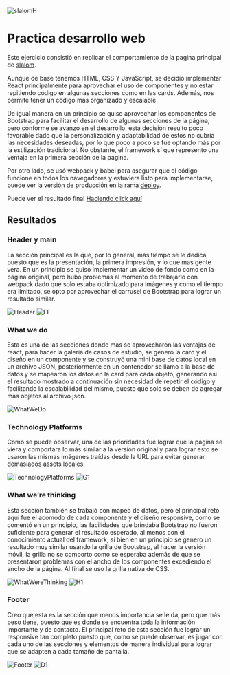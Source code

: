 ![slalomH](https://user-images.githubusercontent.com/89102805/176746232-febdca81-432c-4b43-99fe-bbd132b8797f.png)

# Practica desarrollo web
Este ejercicio consistió en replicar el comportamiento de la pagina principal de [slalom]( https://www.slalom.com/).

Aunque de base tenemos HTML, CSS Y JavaScript, se decidió implementar React principalmente para aprovechar el uso de componentes y no estar repitiendo código en algunas secciones como en las cards. Además, nos permite tener un código más organizado y escalable.

De igual manera en un principio se quiso aprovechar los componentes de Bootstrap para facilitar el desarrollo de algunas secciones de la página, pero conforme se avanzo en el desarrollo, esta decisión resulto poco favorable dado que la personalización y adaptabilidad de estos no cubría las necesidades deseadas, por lo que poco a poco se fue optando más por la estilización tradicional. No obstante, el framework sí que represento una ventaja en la primera sección de la página.

Por otro lado, se usó webpack y babel para asegurar que el código funcione en todos los navegadores y estuviera listo para implementarse, puede ver la versión de producción en la rama [deploy]( https://github.com/Elchicogamer117/slalomChallenge/tree/deploy).

Puede ver el resultado final [Haciendo click aquí](https://elchicogamer117.github.io/slalomChallenge/)

## Resultados

### Header y main

La sección principal es la que, por lo general, más tiempo se le dedica, puesto que es la presentación, la primera impresión, y lo que mas gente vera. En un principio se quiso implementar un video de fondo como en la página original, pero hubo problemas al momento de trabajarlo con webpack dado que solo estaba optimizado para imágenes y como el tiempo era limitado, se opto por aprovechar el carrusel de Bootstrap para lograr un resultado similar.

![Header](https://user-images.githubusercontent.com/89102805/176747277-5e70526b-d735-4db7-ba3d-8696c863c775.gif)
![FF](https://user-images.githubusercontent.com/89102805/176754710-de0ef9d4-0b0a-427e-bc43-7d073c0ffba3.gif)

### What we do
Esta es una de las secciones donde mas se aprovecharon las ventajas de react, para hacer la galería de casos de estudio, se generó la card y el diseño en un componente y se construyó una mini base de datos local en un archivo JSON, posteriormente en un contenedor se llamo a la base de datos y se mapearon los datos en la card para cada objeto, generando así el resultado mostrado a continuación sin necesidad de repetir el código y facilitando la escalabilidad del mismo, puesto que solo se deben de agregar mas objetos al archivo json.

![WhatWeDo](https://user-images.githubusercontent.com/89102805/176747622-accd570c-5ea9-4664-99fe-2473345eea8b.gif)

### Technology Platforms
Como se puede observar, una de las prioridades fue lograr que la pagina se viera y comportara lo más similar a la versión original y para lograr esto se usaron las mismas imágenes traídas desde la URL para evitar generar demasiados assets locales.

![TechnologyPlatforms](https://user-images.githubusercontent.com/89102805/176747678-9279fd22-547e-4373-80da-0f8cd0e136bb.gif)
![G1](https://user-images.githubusercontent.com/89102805/176754355-aae9423a-98b3-4dc8-b6f4-49f48bcc28b1.gif)

### What we’re thinking
Esta sección también se trabajó con mapeo de datos, pero el principal reto aquí fue el acomodo de cada componente y el diseño responsive, como se comentó en un principio, las facilidades que brindaba Bootstrap no fueron suficiente para generar el resultado esperado, al menos con el conocimiento actual del framework, si bien en un principio se genero un resultado muy similar usando la grilla de Bootstrap, al hacer la versión móvil, la grilla no se comporto como se esperaba además de que se presentaron problemas con el ancho de los componentes excediendo el ancho de la página. Al final se uso la grilla nativa de CSS.

![WhatWereThinking](https://user-images.githubusercontent.com/89102805/176747723-4601ea0b-3318-4fb0-94ec-8e5afcbed7d8.gif)
![H1](https://user-images.githubusercontent.com/89102805/176754998-04340ceb-a32a-434c-9650-81a7367a39a5.gif)

### Footer
Creo que esta es la sección que menos importancia se le da, pero que más peso tiene, puesto que es donde se encuentra toda la información importante y de contacto. El principal reto de esta sección fue lograr un responsive tan completo puesto que, como se puede observar, es jugar con cada uno de las secciones y elementos de manera individual para lograr que se adapten a cada tamaño de pantalla.

![Footer](https://user-images.githubusercontent.com/89102805/176747879-c61cd59e-471c-4748-988b-b56487261599.gif)
![D1](https://user-images.githubusercontent.com/89102805/176755086-c3906997-4655-48a6-9531-2e05c3f9eee0.gif)

